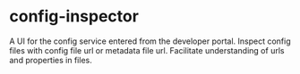 # config-inspector

A UI for the config service entered from the developer portal. Inspect config files with config file url or metadata file url. Facilitate understanding of urls and properties in files.
